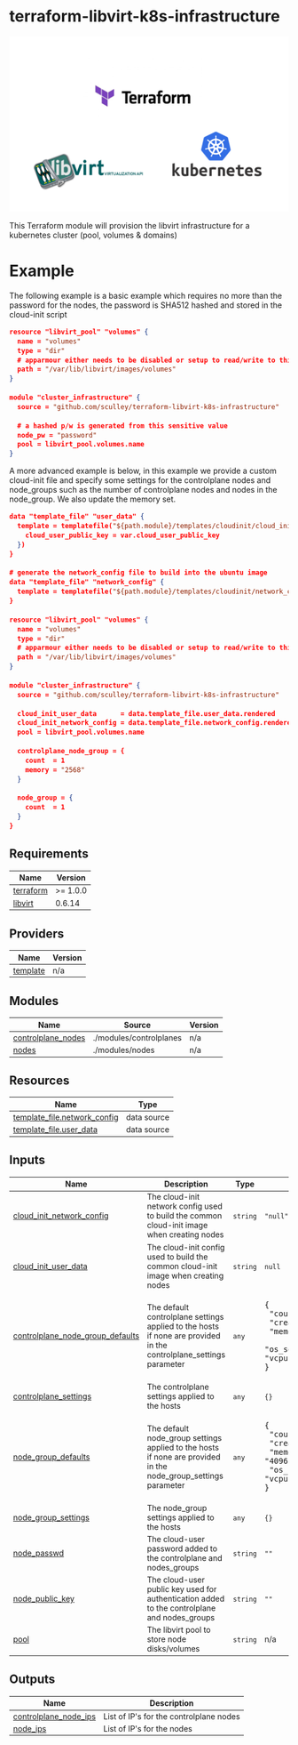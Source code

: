 # terraform-libvirt-k8s-infrastructure

<p align="center">
    <img src="./terraform-libvirt-k8s-infrastructure.png" alt="terraform-libvirt-k8s-infrastructure" title="terraform-libvirt-k8s-infrastructure" width="960"/>
</p>

This Terraform module will provision the libvirt infrastructure for a kubernetes cluster (pool, volumes & domains)

# Example

The following example is a basic example which requires no more than the password for the nodes, the password is SHA512 hashed and stored in the cloud-init script

```json
resource "libvirt_pool" "volumes" {
  name = "volumes"
  type = "dir"
  # apparmour either needs to be disabled or setup to read/write to this dir
  path = "/var/lib/libvirt/images/volumes"
}

module "cluster_infrastructure" {
  source = "github.com/sculley/terraform-libvirt-k8s-infrastructure"

  # a hashed p/w is generated from this sensitive value
  node_pw = "password"
  pool = libvirt_pool.volumes.name
}
```

A more advanced example is below, in this example we provide a custom cloud-init file and specify some settings for the controlplane nodes and node_groups such as the number of controlplane nodes and nodes in the node_group. We also update the memory set.

```json
data "template_file" "user_data" {
  template = templatefile("${path.module}/templates/cloudinit/cloud_init.cfg.tpl", {
    cloud_user_public_key = var.cloud_user_public_key
  })
}

# generate the network_config file to build into the ubuntu image
data "template_file" "network_config" {
  template = templatefile("${path.module}/templates/cloudinit/network_config.cfg.tpl", {})
}

resource "libvirt_pool" "volumes" {
  name = "volumes"
  type = "dir"
  # apparmour either needs to be disabled or setup to read/write to this dir
  path = "/var/lib/libvirt/images/volumes"
}

module "cluster_infrastructure" {
  source = "github.com/sculley/terraform-libvirt-k8s-infrastructure"

  cloud_init_user_data      = data.template_file.user_data.rendered
  cloud_init_network_config = data.template_file.network_config.rendered
  pool = libvirt_pool.volumes.name

  controlplane_node_group = {
    count  = 1
    memory = "2568"
  }
  
  node_group = {
    count  = 1
  }
}
```

## Requirements

| Name | Version |
|------|---------|
| <a name="requirement_terraform"></a> [terraform](#requirement\_terraform) | >= 1.0.0 |
| <a name="requirement_libvirt"></a> [libvirt](#requirement\_libvirt) | 0.6.14 |

## Providers

| Name | Version |
|------|---------|
| <a name="provider_template"></a> [template](#provider\_template) | n/a |

## Modules

| Name | Source | Version |
|------|--------|---------|
| <a name="module_controlplane_nodes"></a> [controlplane\_nodes](#module\_controlplane\_nodes) | ./modules/controlplanes | n/a |
| <a name="module_nodes"></a> [nodes](#module\_nodes) | ./modules/nodes | n/a |

## Resources

| Name | Type |
|------|------|
| [template_file.network_config](https://registry.terraform.io/providers/hashicorp/template/latest/docs/data-sources/file) | data source |
| [template_file.user_data](https://registry.terraform.io/providers/hashicorp/template/latest/docs/data-sources/file) | data source |

## Inputs

| Name | Description | Type | Default | Required |
|------|-------------|------|---------|:--------:|
| <a name="input_cloud_init_network_config"></a> [cloud\_init\_network\_config](#input\_cloud\_init\_network\_config) | The cloud-init network config used to build the common cloud-init image when creating nodes | `string` | `"null"` | no |
| <a name="input_cloud_init_user_data"></a> [cloud\_init\_user\_data](#input\_cloud\_init\_user\_data) | The cloud-init config used to build the common cloud-init image when creating nodes | `string` | `null` | no |
| <a name="input_controlplane_node_group_defaults"></a> [controlplane\_node\_group\_defaults](#input\_controlplane\_node\_group\_defaults) | The default controlplane settings applied to the hosts if none are provided in the controlplane\_settings parameter | `any` | <pre>{<br>  "count": 2,<br>  "create": true,<br>  "memory": "2048",<br>  "os_source": "https://cloud-images.ubuntu.com/releases/focal/release/ubuntu-20.04-server-cloudimg-amd64.img",<br>  "vcpu": "1"<br>}</pre> | no |
| <a name="input_controlplane_settings"></a> [controlplane\_settings](#input\_controlplane\_settings) | The controlplane settings applied to the hosts | `any` | `{}` | no |
| <a name="input_node_group_defaults"></a> [node\_group\_defaults](#input\_node\_group\_defaults) | The default node\_group settings applied to the hosts if none are provided in the node\_group\_settings parameter | `any` | <pre>{<br>  "count": 3,<br>  "create": false,<br>  "memory": "4096",<br>  "os_source": "https://cloud-images.ubuntu.com/releases/focal/release/ubuntu-20.04-server-cloudimg-amd64.img",<br>  "vcpu": "1"<br>}</pre> | no |
| <a name="input_node_group_settings"></a> [node\_group\_settings](#input\_node\_group\_settings) | The node\_group settings applied to the hosts | `any` | `{}` | no |
| <a name="input_node_passwd"></a> [node\_passwd](#input\_node\_passwd) | The cloud-user password added to the controlplane and nodes\_groups | `string` | `""` | no |
| <a name="input_node_public_key"></a> [node\_public\_key](#input\_node\_public\_key) | The cloud-user public key used for authentication added to the controlplane and nodes\_groups | `string` | `""` | no |
| <a name="input_pool"></a> [pool](#input\_pool) | The libvirt pool to store node disks/volumes | `string` | n/a | yes |

## Outputs

| Name | Description |
|------|-------------|
| <a name="output_controlplane_node_ips"></a> [controlplane\_node\_ips](#output\_controlplane\_node\_ips) | List of IP's for the controlplane nodes |
| <a name="output_node_ips"></a> [node\_ips](#output\_node\_ips) | List of IP's for the nodes |